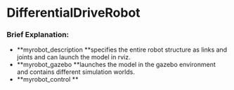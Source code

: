 # DifferentialDriveRobot

### Brief Explanation:

* **myrobot_description **specifies the entire robot structure as links and joints and can launch the model in rviz.
* **myrobot_gazebo **launches the model in the gazebo environment and contains different simulation worlds.
* **myrobot_control **

